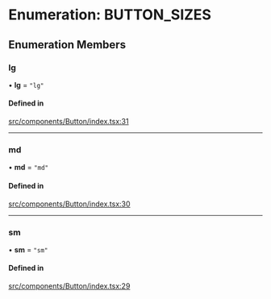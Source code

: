 # Enumeration: BUTTON\_SIZES

## Enumeration Members

### lg

• **lg** = ``"lg"``

#### Defined in

[src/components/Button/index.tsx:31](https://github.com/emranffl/next-core-ui/blob/6d8b6ba/src/components/Button/index.tsx#L31)

___

### md

• **md** = ``"md"``

#### Defined in

[src/components/Button/index.tsx:30](https://github.com/emranffl/next-core-ui/blob/6d8b6ba/src/components/Button/index.tsx#L30)

___

### sm

• **sm** = ``"sm"``

#### Defined in

[src/components/Button/index.tsx:29](https://github.com/emranffl/next-core-ui/blob/6d8b6ba/src/components/Button/index.tsx#L29)
